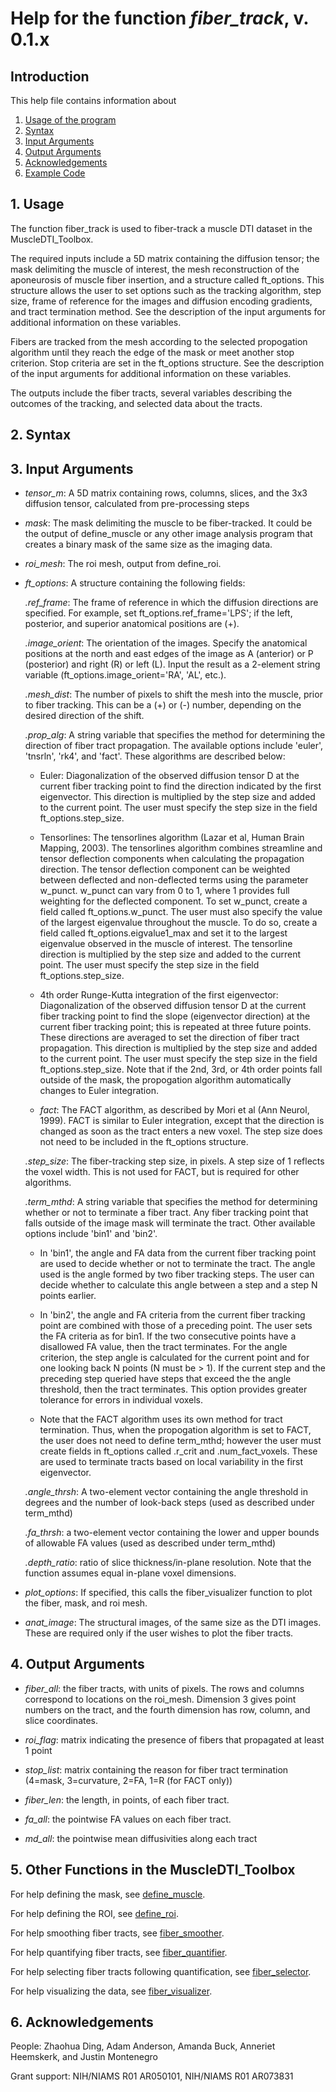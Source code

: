 # Help for the function <i>fiber_track</i>, v. 0.1.x

## Introduction

This help file contains information about
1) [Usage of the program](https://github.com/bdamon/MuscleDTI_Toolbox/blob/master/Help/Help%20for%20fiber_track.md#1-usage)
2) [Syntax](https://github.com/bdamon/MuscleDTI_Toolbox/blob/master/Help/Help%20for%20fiber_track.md#2-Syntax)
3) [Input Arguments](https://github.com/bdamon/MuscleDTI_Toolbox/blob/master/Help/Help%20for%20fiber_track.md#3-Input-Arguments)
4) [Output Arguments](https://github.com/bdamon/MuscleDTI_Toolbox/blob/master/Help/Help%20for%20fiber_track.md#4-Output-Arguments)
5) [Acknowledgements](https://github.com/bdamon/MuscleDTI_Toolbox/blob/master/Help/Help%20for%20fiber_track.md#5-Acknowledgements)
6) [Example Code](https://github.com/bdamon/MuscleDTI_Toolbox/blob/master/Help/Help%20for%20fiber_track.md#6-Example-Code)


## 1. Usage

The function fiber_track is used to fiber-track a muscle DTI dataset in the MuscleDTI_Toolbox. 
   
The required inputs include a 5D matrix containing the diffusion tensor; the mask delimiting the muscle of interest, the mesh reconstruction of the aponeurosis of muscle fiber insertion, and a structure called ft_options.  This structure allows the user to set options such as the tracking algorithm, step size, frame of reference for the images and diffusion encoding gradients, and tract termination method. See the description of the input arguments for additional information on these variables.

Fibers are tracked from the mesh according to the selected propogation algorithm until they reach the edge of the mask or meet another stop criterion.  Stop criteria are set in the ft_options structure. See the description of the input arguments for additional information on these variables. 
   
The outputs include the fiber tracts, several variables describing the outcomes of the tracking, and selected data about the tracts.

## 2. Syntax

## 3. Input Arguments

* <i>tensor_m</i>: A 5D matrix containing rows, columns, slices, and the 3x3 diffusion tensor, calculated from pre-processing steps

* <i>mask</i>: The mask delimiting the muscle to be fiber-tracked. It could be the output of define_muscle or any other image analysis program that creates a binary mask of the same size as the imaging data.   

* <i>roi_mesh</i>: The roi mesh, output from define_roi.  

* <i>ft_options</i>: A structure containing the following fields:

  <i>.ref_frame</i>: The frame of reference in which the diffusion directions are specified. For example, set ft_options.ref_frame='LPS'; if the left, posterior, and superior anatomical positions are (+).

  <i>.image_orient</i>: The orientation of the images. Specify the anatomical positions at the north and east edges of the image as A (anterior) or P (posterior) and right (R) or left (L).  Input the result as a 2-element string variable (ft_options.image_orient='RA', 'AL', etc.).

  <i>.mesh_dist</i>: The number of pixels to shift the mesh into the muscle, prior to fiber tracking. This can be a (+) or (-) number, depending on the desired direction of the shift.

  <i>.prop_alg</i>: A string variable that specifies the method for determining the direction of fiber tract propagation. The available options include 'euler', 'tnsrln', 'rk4', and 'fact'.  These algorithms are described below:

  * Euler: Diagonalization of the observed diffusion tensor D at the current fiber tracking point to find the direction indicated by the first eigenvector. This direction is multiplied by the step size and added to the current point. The user must specify the step size in the field ft_options.step_size.
  
  * Tensorlines: The tensorlines algorithm (Lazar et al, Human Brain Mapping, 2003). The tensorlines algorithm combines streamline and tensor deflection components when calculating the propagation direction. The tensor deflection component can be weighted between deflected and non-deflected terms using the parameter w_punct. w_punct can vary from 0 to 1, where 1 provides full weighting for the deflected component. To set w_punct, create a field called ft_options.w_punct. The user must also specify the value of the largest eigenvalue throughout the muscle. To do so, create a field called ft_options.eigvalue1_max and set it to the largest eigenvalue observed in the muscle of interest.  The tensorline direction is multiplied by the step size and added to the current point. The user must specify the step size in the field ft_options.step_size.
  
  * 4th order Runge-Kutta integration of the first eigenvector: Diagonalization of the observed diffusion tensor D at the current fiber tracking point to find the slope (eigenvector direction) at the current fiber tracking point; this is repeated at three future points. These directions are averaged to set the direction of fiber tract propagation. This direction is multiplied by the step size and added to the current point. The user must specify the step size in the field ft_options.step_size. Note that if the 2nd, 3rd, or 4th order points fall outside of the mask, the propogation algorithm automatically changes to Euler integration.
  
  * <i>fact</i>: The FACT algorithm, as described by Mori et al (Ann Neurol, 1999). FACT is similar to Euler integration, except that the direction is changed as soon as the tract enters a new voxel. The step size does not need to be included in the ft_options structure.

  <i>.step_size</i>: The fiber-tracking step size, in pixels. A step size of 1 reflects the voxel width. This is not used for FACT, but is required for other algorithms.

  <i>.term_mthd</i>: A string variable that specifies the method for determining whether or not to terminate a fiber tract. Any fiber tracking point that falls outside of the image mask will terminate the tract. Other available options include 'bin1' and 'bin2'. 

  * In 'bin1', the angle and FA data from the current fiber tracking point are used to decide whether or not to terminate the tract. The angle used is the angle formed by two fiber tracking steps. The user can decide whether to calculate this angle between a step and a step N points earlier. 
  
  * In 'bin2', the angle and FA criteria from the current fiber tracking point are combined with those of a preceding point. The user sets the FA criteria as for bin1. If the two consecutive points have a disallowed FA value, then the tract terminates. For the angle criterion, the step angle is calculated for the current point and for one looking back N points (N must be > 1). If the current step and the preceding step queried have steps that exceed the the angle threshold, then the tract terminates. This option provides greater tolerance for errors in individual voxels.
  
  * Note that the FACT algorithm uses its own method for tract termination. Thus, when the propogation algorithm is set to FACT, the user does not need to define term_mthd; however the user must create fields in ft_options called .r_crit and .num_fact_voxels. These are used to terminate tracts based on local variability in the first eigenvector.

  <i>.angle_thrsh</i>: A two-element vector containing the angle threshold in degrees and the number of look-back steps (used as described under term_mthd)

  <i>.fa_thrsh</i>: a two-element vector containing the lower and upper bounds of allowable FA values (used as described under term_mthd)

  <i>.depth_ratio</i>: ratio of slice thickness/in-plane resolution. Note that the function assumes equal in-plane voxel dimensions.

* <i>plot_options</i>: If specified, this calls the fiber_visualizer function to plot the fiber, mask, and roi mesh.
 
* <i>anat_image</i>: The structural images, of the same size as the DTI images.  These are required only if the user wishes to plot the fiber tracts.

## 4. Output Arguments
* <i>fiber_all</i>: the fiber tracts, with units of pixels. The rows and columns
   correspond to locations on the roi_mesh. Dimension 3 gives point numbers
   on the tract, and the fourth dimension has row, column, and slice coordinates.

* <i>roi_flag</i>: matrix indicating the presence of fibers that propagated at
   least 1 point

* <i>stop_list</i>: matrix containing the reason for fiber tract termination
   (4=mask, 3=curvature, 2=FA, 1=R (for FACT only))

* <i>fiber_len</i>: the length, in points, of each fiber tract. 

* <i>fa_all</i>: the pointwise FA values on each fiber tract.

* <i>md_all</i>: the pointwise mean diffusivities along each tract

## 5. Other Functions in the MuscleDTI_Toolbox

 For help defining the mask, see <a href="matlab: help define_muscle">define_muscle</a>.
 
 For help defining the ROI, see <a href="matlab: help define_roi">define_roi</a>.
 
 For help smoothing fiber tracts, see <a href="matlab: help fiber_smoother">fiber_smoother</a>.
 
 For help quantifying fiber tracts, see <a href="matlab: help fiber_quantifier">fiber_quantifier</a>.
 
 For help selecting fiber tracts following quantification, see <a href="matlab: help fiber_selector">fiber_selector</a>.
 
 For help visualizing the data, see <a href="matlab: help fiber_visualizer">fiber_visualizer</a>.

## 6. Acknowledgements

 People: Zhaohua Ding, Adam Anderson, Amanda Buck, Anneriet Heemskerk, and Justin Montenegro
 
 Grant support: NIH/NIAMS R01 AR050101, NIH/NIAMS R01 AR073831
